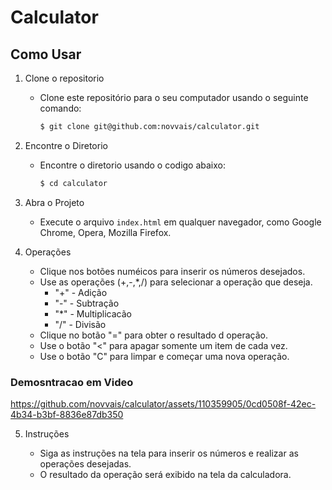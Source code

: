 # Calculator

## Como Usar 
1. Clone o repositorio

    * Clone este repositório para o seu computador usando o seguinte comando:

        ```bash
        $ git clone git@github.com:novvais/calculator.git

2. Encontre o Diretorio

   * Encontre o diretorio usando o codigo abaixo:
   
        ```bash
        $ cd calculator
   

3. Abra o Projeto
    * Execute o arquivo `index.html` em qualquer navegador, como Google Chrome, Opera, Mozilla Firefox.

4. Operações
    * Clique nos botões numéicos para inserir os números desejados.
    * Use as operações (+,-,*,/) para selecionar a operação que deseja.
        * "+" - Adição
        * "-" - Subtração
        * "*" - Multiplicacão
        * "/" - Divisão
    * Clique no botão "=" para obter o resultado d operação.
    * Use o botão "<" para apagar somente um item de cada vez.
    * Use o botão "C" para limpar e começar uma nova operação.

### Demosntracao em Video

https://github.com/novvais/calculator/assets/110359905/0cd0508f-42ec-4b34-b3bf-8836e87db350

5. Instruções

    * Siga as instruções na tela para inserir os números e realizar as operações desejadas.
    * O resultado da operação será exibido na tela da calculadora.
